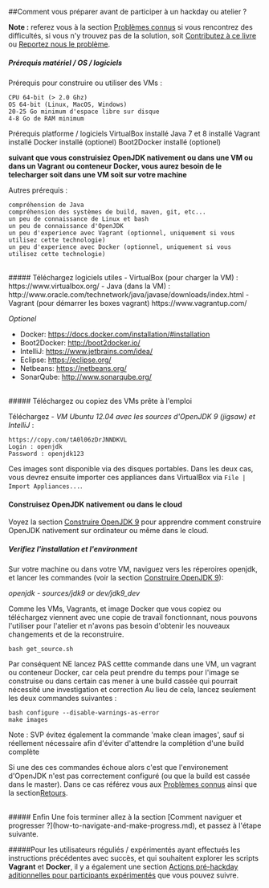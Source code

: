 ##Comment vous préparer avant de participer à un hackday ou atelier ?

**Note :** referez vous à la section [Problèmes connus](../known-issues/known_issues.md) si vous rencontrez des difficultés, si vous n'y trouvez pas de la solution, soit [Contributez à ce livre](../contributors.md) ou [Reportez nous le problème](../feedback.md).

##### Prérequis matériel / OS / logiciels
Prérequis pour construire ou utiliser des VMs :

    CPU 64-bit (> 2.0 Ghz)
    OS 64-bit (Linux, MacOS, Windows)
    20-25 Go minimum d'espace libre sur disque
    4-8 Go de RAM minimum

Prérequis platforme / logiciels
    VirtualBox installé
    Java 7 et 8 installé
    Vagrant installé
    Docker installé (optionel)
    Boot2Docker installé (optionel)
    
**suivant que vous construisiez OpenJDK nativement ou dans une VM ou dans un Vagrant ou conteneur Docker, vous aurez besoin de le telecharger soit dans une VM soit sur votre machine**
    
Autres prérequis :

    compréhension de Java
    compréhension des systèmes de build, maven, git, etc...
    un peu de connaissance de Linux et bash
    un peu de connaissance d'OpenJDK
    un peu d'experience avec Vagrant (optionnel, uniquement si vous utilisez cette technologie)
    un peu d'experience avec Docker (optionnel, uniquement si vous utilisez cette technologie)
<br/>
##### Téléchargez logiciels utiles
- VirtualBox (pour charger la VM) : https://www.virtualbox.org/
- Java (dans la VM) : http://www.oracle.com/technetwork/java/javase/downloads/index.html
- Vagrant (pour démarrer les boxes vagrant) https://www.vagrantup.com/

_Optionel_
- Docker: https://docs.docker.com/installation/#installation
- Boot2Docker: http://boot2docker.io/
- IntelliJ: https://www.jetbrains.com/idea/
- Eclipse: https://eclipse.org/
- Netbeans: https://netbeans.org/
- SonarQube: http://www.sonarqube.org/

<br/>
##### Téléchargez ou copiez des VMs prête à l'emploi

Téléchargez - _VM Ubuntu 12.04 avec les sources d'OpenJDK 9 (jigsaw) et IntelliJ_ :
    
    https://copy.com/tA0l06zDrJNNDKVL
    Login : openjdk
    Password : openjdk123

Ces images sont disponible via des disques portables. 
Dans les deux cas, vous devrez ensuite importer ces appliances dans VirtualBox via ```File | Import Appliances...```.

#### Construisez OpenJDK nativement ou dans le cloud

Voyez la section [Construire OpenJDK 9](binaries/build_openjdk_9.md) pour apprendre comment construire OpenJDK nativement sur ordinateur ou même dans le cloud.

##### Verifiez l'installation et l'environment
Sur votre machine ou dans votre VM, naviguez vers les réperoires openjdk, et lancer les commandes (voir la section [Construire OpenJDK 9](../binaries/build_openjdk_9.md)):

*openjdk - sources/jdk9 or dev/jdk9_dev*

Comme les VMs, Vagrants, et image Docker que vous copiez ou téléchargez viennent avec une copie de travail fonctionnant, nous pouvons l'utiliser pour l'atelier et n'avons pas besoin d'obtenir les nouveaux changements et de la reconstruire.
```
bash get_source.sh
```
Par conséquent NE lancez PAS cettte commande dans une VM, un vagrant ou conteneur Docker, car cela peut prendre du temps pour l'image se construise ou dans certain cas mener à une build cassée qui pourrait nécessité une investigation et correction
Au lieu de cela, lancez seulement les deux commandes suivantes :

```
bash configure --disable-warnings-as-error
make images
```

Note : SVP évitez également la commande 'make clean images', sauf si réellement nécessaire afin d'éviter d'attendre la complétion d'une build complète

Si une des ces commandes échoue alors c'est que l'environement d'OpenJDK n'est pas correctement configuré (ou que la build est cassée dans le master). Dans ce cas référez vous aux [Problèmes connus](../known-issues/known_issues.md) ainsi que la section[Retours](../feedback.md).

<br/>
##### Enfin
Une fois terminer allez à la section [Comment naviguer et progresser ?](how-to-navigate-and-make-progress.md), et passez à l'étape suivante.

#####Pour les utilisateurs réguliés / expérimentés ayant effectués les instructions précédentes avec succès, et qui souhaitent explorer les scripts **Vagrant** et **Docker**, il y a également une section [Actions pré-hackday aditionnelles pour participants expérimentés](additional-pre-hackday-actions-experienced.md) que vous pouvez suivre.